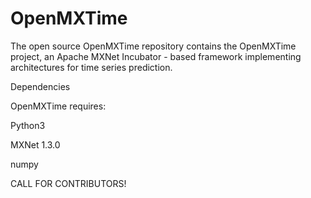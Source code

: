 # OpenMXTime
The open source OpenMXTime repository contains the OpenMXTime project, an Apache MXNet Incubator - based framework implementing architectures for time series prediction.

Dependencies

OpenMXTime requires:

Python3

MXNet 1.3.0

numpy

CALL FOR CONTRIBUTORS!
